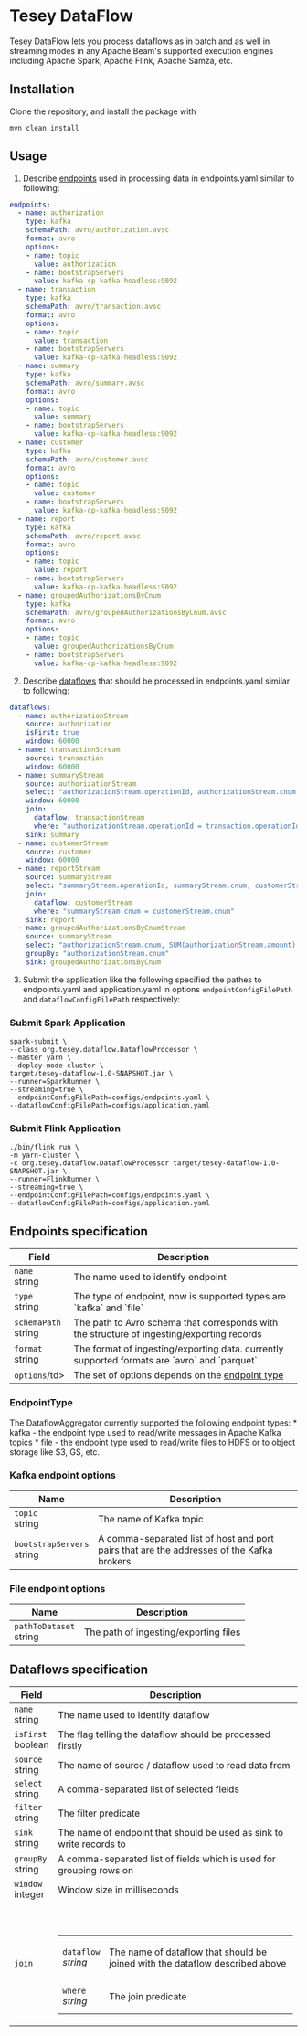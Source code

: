 # Tesey DataFlow 

Tesey DataFlow lets you process dataflows as in batch and as well in streaming modes 
in any Apache Beam's supported execution engines including Apache Spark, Apache Flink, Apache Samza, etc.

## Installation

Clone the repository, and install the package with

```
mvn clean install
```

## Usage

1. Describe <a href="#dataflow.io/EndpointsSpecification">endpoints</a> used in processing data in endpoints.yaml similar to following:
```yaml
endpoints:
  - name: authorization
    type: kafka
    schemaPath: avro/authorization.avsc
    format: avro
    options:
    - name: topic
      value: authorization
    - name: bootstrapServers
      value: kafka-cp-kafka-headless:9092
  - name: transaction
    type: kafka
    schemaPath: avro/transaction.avsc
    format: avro
    options:
    - name: topic
      value: transaction
    - name: bootstrapServers
      value: kafka-cp-kafka-headless:9092
  - name: summary
    type: kafka
    schemaPath: avro/summary.avsc
    format: avro
    options:
    - name: topic
      value: summary
    - name: bootstrapServers
      value: kafka-cp-kafka-headless:9092
  - name: customer
    type: kafka
    schemaPath: avro/customer.avsc
    format: avro
    options:
    - name: topic
      value: customer
    - name: bootstrapServers
      value: kafka-cp-kafka-headless:9092
  - name: report
    type: kafka
    schemaPath: avro/report.avsc
    format: avro
    options:
    - name: topic
      value: report
    - name: bootstrapServers
      value: kafka-cp-kafka-headless:9092
  - name: groupedAuthorizationsByCnum
    type: kafka
    schemaPath: avro/groupedAuthorizationsByCnum.avsc
    format: avro
    options:
    - name: topic
      value: groupedAuthorizationsByCnum
    - name: bootstrapServers
      value: kafka-cp-kafka-headless:9092
```

2. Describe <a href="#dataflow.io/DataflowsSpecification">dataflows</a> that should be processed in endpoints.yaml similar to following:
```yaml
dataflows:
  - name: authorizationStream
    source: authorization
    isFirst: true
    window: 60000
  - name: transactionStream
    source: transaction
    window: 60000
  - name: summaryStream
    source: authorizationStream
    select: "authorizationStream.operationId, authorizationStream.cnum, authorizationStream.amount, authorizationStream.currency, authorizationStream.authTime, transaction.entryId, transaction.entryTime"
    window: 60000
    join:
      dataflow: transactionStream
      where: "authorizationStream.operationId = transaction.operationId"
    sink: summary
  - name: customerStream
    source: customer
    window: 60000
  - name: reportStream
    source: summaryStream
    select: "summaryStream.operationId, summaryStream.cnum, customerStream.firstName, customerStream.lastName, summaryStream.amount, summaryStream.currency, summaryStream.authTime, summaryStream.entryId, summaryStream.entryTime"
    join:
      dataflow: customerStream
      where: "summaryStream.cnum = customerStream.cnum"
    sink: report
  - name: groupedAuthorizationsByCnumStream
    source: summaryStream
    select: "authorizationStream.cnum, SUM(authorizationStream.amount) AS total_amount"
    groupBy: "authorizationStream.cnum"
    sink: groupedAuthorizationsByCnum
```

3. Submit the application like the following specified the pathes to endpoints.yaml and application.yaml 
in options `endpointConfigFilePath` and `dataflowConfigFilePath` respectively: 

### Submit Spark Application
```shell script
spark-submit \
--class org.tesey.dataflow.DataflowProcessor \
--master yarn \
--deploy-mode cluster \
target/tesey-dataflow-1.0-SNAPSHOT.jar \
--runner=SparkRunner \
--streaming=true \
--endpointConfigFilePath=configs/endpoints.yaml \
--dataflowConfigFilePath=configs/application.yaml
```

### Submit Flink Application
```shell script
./bin/flink run \
-m yarn-cluster \
-c org.tesey.dataflow.DataflowProcessor target/tesey-dataflow-1.0-SNAPSHOT.jar \
--runner=FlinkRunner \
--streaming=true \
--endpointConfigFilePath=configs/endpoints.yaml \
--dataflowConfigFilePath=configs/application.yaml
```

<h2 id="dataflow.io/EndpointsSpecification">Endpoints specification
</h2>
<table>
<thead>
<tr>
<th>Field</th>
<th>Description</th>
</tr>
</thead>
<tbody>
<tr>
<td>
<code>name</code></br>
string</td>
<td>
The name used to identify endpoint
</td>
</tr>
<tr>
<td>
<code>type</code></br>
string</td>
<td>
The type of endpoint, now is supported types are `kafka` and `file`
</td>
</tr>
<tr>
<td>
<code>schemaPath</code></br>
string</td>
<td>
The path to Avro schema that corresponds with the structure of ingesting/exporting records
</td>
</tr>
<tr>
<td>
<code>format</code></br>
string</td>
<td>
The format of ingesting/exporting data. currently supported formats are `avro` and `parquet` 
</td>
</tr>
<tr>
<td>
<code>options</code>/td>
<td>
The set of options depends on the <a href="#dataflow.io/EndpointType">endpoint type</a> 
</td>
</tr>
</tbody>
</table>


<h3 id="dataflow.io/EndpointType">EndpointType
</h3>
The DataflowAggregator currently supported the following endpoint types:
* kafka - the endpoint type used to read/write messages in Apache Kafka topics
* file - the endpoint type used to read/write files to HDFS or to object storage like S3, GS, etc.

### Kafka endpoint options
<table>
<thead>
<tr>
<th>Name</th>
<th>Description</th>
</tr>
</thead>
<tbody>
<tr>
<td>
<code>topic</code></br>
string</td>
<td>
The name of Kafka topic
</td>
</tr>
<tr>
<td>
<code>bootstrapServers</code></br>
string</td>
<td>
A comma-separated list of host and port pairs that are the addresses of the Kafka brokers
</td>
</tbody>
</table>

### File endpoint options
<table>
<thead>
<tr>
<th>Name</th>
<th>Description</th>
</tr>
</thead>
<tbody>
<tr>
<td>
<code>pathToDataset</code></br>
string</td>
<td>
The path of ingesting/exporting files
</td>
</tr>
</tbody>
</table>

<h2 id="dataflow.io/DataflowsSpecification">Dataflows specification
</h2>
<table>
<thead>
<tr>
<th>Field</th>
<th>Description</th>
</tr>
</thead>
<tbody>
<tr>
<td>
<code>name</code></br>
string</td>
<td>
The name used to identify dataflow
</td>
</tr>
<tr>
<td>
<code>isFirst</code></br>
boolean</td>
<td>
The flag telling the dataflow should be processed firstly
</td>
</tr>
<tr>
<td>
<code>source</code></br>
string</td>
<td>
The name of source / dataflow used to read data from
</td>
</tr>
<tr>
<td>
<code>select</code></br>
string</td>
<td>
A comma-separated list of selected fields
</td>
</tr>
<tr>
<td>
<code>filter</code></br>
string</td>
<td>
The filter predicate
</td>
</tr>
<tr>
<td>
<code>sink</code></br>
string</td>
<td>
The name of endpoint that should be used as sink to write records to
</td>
</tr>
<tr>
<td>
<code>groupBy</code></br>
string</td>
<td>
A comma-separated list of fields which is used for grouping rows on
</td>
</tr>
<tr>
<tr>
<td>
<code>window</code></br>
integer</td>
<td>
Window size in milliseconds
</td>
</tr>
<tr>
<td>
<code>join</code></br>
</td>
<td>
<br/>
<br/>
<table>
<tr>
<td>
<code>dataflow</code></br>
<em>
string
</em>
</td>
<td>
<p>The name of dataflow that should be joined with the dataflow described above</p>
</td>
</tr>
<tr>
<td>
<code>where</code></br>
<em>
string
</em>
</td>
<td>
<p>The join predicate</p>
</td>
</tr>
</table>
</td>
</tr>
</tbody>
</table>
